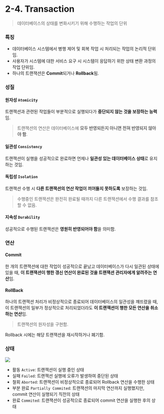# 2-4. Transaction

> 데이터베이스의 상태를 변화시키기 위해 수행하는 작업의 단위

### 특징

- 데이터베이스 시스템에서 병행 제어 및 회복 작업 시 처리되는 작업의 논리적 단위임.
- 사용자가 시스템에 대한 서비스 요구 시 시스템이 응답하기 위한 상태 변환 과정의 작업 단위임.
- 하나의 트랜잭션은 **Commit**되거나 **Rollback**됨.

### 성질

#### 원자성 `Atomicity`

트랜잭션과 관련된 작업들이 부분적으로 실행되다가 **중단되지 않는 것을 보장하는 능력**임.

> 트랜잭션의 연산은 데이터베이스에 **모두 반영되든지 아니면 전혀 반영되지 않아야 함**.

#### 일관성 `Consistency`

트랜잭션이 실행을 성공적으로 완료하면 언제나 **일관성 있는 데이터베이스 상태**로 유지하는 것임.

#### 독립성 `Isolation`

트랜잭션 수행 시 **다른 트랜잭션의 연산 작업이 끼어들지 못하도록** 보장하는 것임.

> 수행중인 트랜잭션은 완전히 완료될 때까지 다른 트랜잭션에서 수행 결과를 참조할 수 없음.

#### 지속성 `Durability`

성공적으로 수행된 트랜잭션은 **영원히 반영되어야 함**을 의미함.

### 연산

#### Commit

한 개의 트랜잭션에 대한 작업이 성공적으로 끝났고 데이터베이스가 다시 일관된 상태에 있을 때, **이 트랜잭션이 행한 갱신 연산이 완료된 것을 트랜잭션 관리자에게 알려주는 연산**임.

#### RollBack

하나의 트랜잭션 처리가 비정상적으로 종료되어 데이터베이스의 일관성을 꺠뜨렸을 때, 이 트랜잭션의 일부가 정상적으로 처리되었더라도 **이 트랜잭션이 행한 모든 연산을 취소하는 연산**임.

> 트랜잭션의 원자성을 구현함.

Rollback 시에는 해당 트랜잭션을 재시작하거나 폐기함.

### 상태

![](https://blog.kakaocdn.net/dn/bbYMDH/btrbOsjZF2N/le9kHXH4DkZIb67wbfoFw0/img.png)

- 활동 `Active`: 트랜잭션이 실행 중인 상태
- 실패 `Failed`: 트랜잭션 실행에 오류가 발생하여 중단된 상태
- 철회 `Aborted`: 트랜잭션이 비정상적으로 종료되어 Rollback 연산을 수행한 상태
- 부분 완료 `Partially Commited`: 트랜잭션의 마지막 연산까지 실행했지만, commit 연산이 실행되기 직전의 상태
- 완료 `Commited`: 트랜잭션이 성공적으로 종료되어 commit 연산을 실행한 후의 상태
